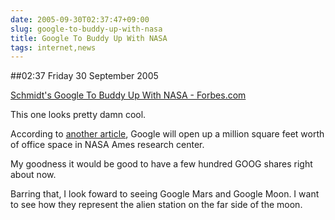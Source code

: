 ```yaml
---
date: 2005-09-30T02:37:47+09:00
slug: google-to-buddy-up-with-nasa
title: Google To Buddy Up With NASA
tags: internet,news
---
```


##02:37 Friday 30 September 2005

[Schmidt's Google To Buddy Up With NASA - Forbes.com](http://www.forbes.com/technology/ebusiness/2005/09/29/google-nasa-search-cx_cn_0929autofacescan01.html)

This one looks pretty damn cool.  

According to [another article](http://news.bbc.co.uk/2/hi/business/4292458.stm), Google will open up a million square feet worth of office space in NASA Ames research center.

My goodness it would be good to have a few hundred GOOG shares right about now.

Barring that, I look foward to seeing Google Mars and Google Moon.  I want to see how they represent the alien station on the far side of the moon.
